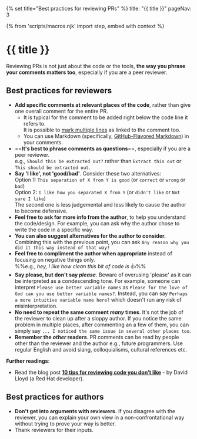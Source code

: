 {% set title="Best practices for reviewing PRs" %}
<frontmatter>
  title: "{{ title }}"
  pageNav: 3
</frontmatter>

{% from 'scripts/macros.njk' import step, embed with context %}

# {{ title }}

<div class="lead">

Reviewing PRs is not just about the code or the tools, **the way you phrase your comments matters too**, especially if you are a peer reviewer.
</div>

<!-- ==================================================================================================== -->

## Best practices for reviewers

* **Add specific comments at relevant places of the code**, rather than give one overall comment for the entire PR.
  * It is typical for the comment to be added right below the code line it refers to.<br>
    It is possible to [mark multiple lines](https://twitter.com/natfriedman/status/1179097330097643521) as linked to the comment too.
  * You can use Markdown (specifically, [GitHub-Flavored Markdown](https://guides.github.com/features/mastering-markdown/)) in your comments.
* ==**It's best to phrase comments as questions**==, especially if you are a peer reviewer.<br>
  e.g., `Should this be extracted out?` rather than `Extract this out` or `This should be extracted out`.
* **Say 'I like', not 'good/bad'**. Consider these two alternatives:<br>
  Option 1: `This separation of X from Y is good` (or `correct` or `wrong` or `bad`)<br>
  Option 2: `I like how you separated X from Y` (or `didn't like` or `Not sure I like`)<br>
  The second one is less judgemental and less likely to cause the author to become defensive.
* **Feel free to ask for more info from the author**, to help you understand the code/design. For example, you can ask why the author chose to write the code in a specific way.
* **You can also suggest alternatives for the author to consider.**<br>
  Combining this with the previous point, you can ask `Any reason why you did it this way instead of that way?`
* **Feel free to compliment the author when appropriate** instead of focusing on negative things only.<br>
  %%e.g., _hey, I like how clean this bit of code is_ :+1:%%
* **Say please, but don't say _please_**. Beware of overusing 'please' as it can be interpreted as a condescending tone. For example, someone can interpret `Please use better variable names` as `Please for the love of God can you use better variable names?`. Instead, you can say `Perhaps a more intuitive variable name here?` which doesn't run any risk of misinterpretation.
* **No need to repeat the same comment _many_ times**. It's not the job of the reviewer to clean up after a sloppy author. If you notice the same problem in multiple places, after commenting an a few of them, you can simply say `... I noticed the same issue in several other places too`.
* **Remember the _other_ readers**. PR comments can be read by people other than the reviewer and the author e.g., future programmers. Use regular English and avoid slang, colloquialisms, cultural references etc.

****Further readings****:
* Read the blog post [**10 tips for reviewing code you don’t like**](https://developers.redhat.com/blog/2019/07/08/10-tips-for-reviewing-code-you-dont-like/) - by David Lloyd (a Red Hat developer).

<!-- ==================================================================================================== -->

## Best practices for authors

* **Don't get into arguments with reviewers.** If you disagree with the reviewer, you can explain your own view in a non-confrontational way without trying to prove your way is better.
* Thank reviewers for their inputs.
